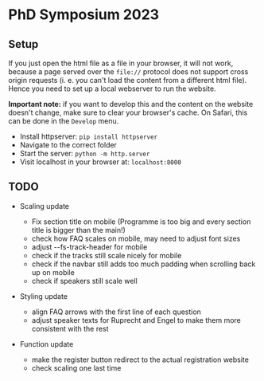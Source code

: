 # PhD Symposium 2023

## Setup

If you just open the html file as a file in your browser, it will not work, because a page served over the `file://` protocol does not support cross origin requests (i. e. you can't load the content from a different html file). Hence you need to set up a local webserver to run the website.

**Important note:** if you want to develop this and the content on the website doesn't change, make sure to clear your browser's cache. On Safari, this can be done in the `Develop` menu.

- Install httpserver: `pip install httpserver`
-  Navigate to the correct folder
- Start the server: `python -m http.server`
- Visit localhost in your browser at: `localhost:8000`

## TODO
- Scaling update
    - Fix section title on mobile (Programme is too big and every section title is bigger than the main!)
    - check how FAQ scales on mobile, may need to adjust font sizes
    - adjust --fs-track-header for mobile
    - check if the tracks still scale nicely for mobile
    - check if the navbar still adds too much padding when scrolling back up on mobile
    - check if speakers still scale well

- Styling update
    - align FAQ arrows with the first line of each question
    - adjust speaker texts for Ruprecht and Engel to make them more consistent with the rest

- Function update
    - make the register button redirect to the actual registration website
    - check scaling one last time